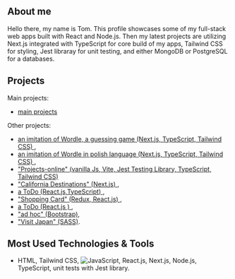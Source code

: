 ## About me
  Hello there, my name is Tom. This profile showcases some of my full-stack web apps built with React and Node.js. Then my latest projects are utilizing Next.js integrated with TypeScript for core build of my apps, Tailwind CSS for styling, Jest libraray for unit testing,  and either MongoDB or PostgreSQL for a databases.


## Projects
Main projects: 
- <a href="https://projects-online.vercel.app"   target="_blank"> main projects </a>

Other projects:
-  <a href="https://github.com/spatulatom/nextjs-wordle-new-york-times-game#readme" target="_blank"> an imitation of Wordle, a  guessing game (Next.js, TypeScript, Tailwind CSS) </a>,
-  <a href="https://github.com/spatulatom/zgadnij-slowo" target="_blank"> an imitation of Wordle in polish language (Next.js, TypeScript, Tailwind CSS) </a>,
-  <a href="https://github.com/spatulatom/projects-online"> "Projects-online"  (vanilla Js, Vite, Jest Testing Library, TypeScript, Tailwind CSS)</a>
-  <a href="https://github.com/spatulatom/react-next-california-destinations#readme"> "California Destinations" (Next.js) </a>,
- <a href="https://github.com/spatulatom/todo-reactjs-typescript/tree/master#readme-top">  a ToDo (React.js,TypeScript) </a>,
-  <a href ="https://github.com/spatulatom/shopping-card-reactjs#readme"> "Shopping Card" (Redux, React.js) </a>,
-  <a href="https://github.com/spatulatom/todo-reactjs#readme"> a ToDo (React.js ) </a>,
-  <a href="https://github.com/spatulatom/bootstrap-demo-website#readme-top"> "ad hoc" (Bootstrap)</a>,
- <a href="https://github.com/spatulatom/sass-project#readme-top"> "Visit Japan"  (SASS)</a>.


   


## Most Used Technologies & Tools
- HTML, Tailwind CSS,
![JavaScript](https://img.shields.io/badge/-JavaScript-black?style=flat-square&logo=javascript), React.js, Next.js, Node.js, TypeScript, unit tests with Jest library.



<!-- MARKDOWN LINKS & IMAGES -->


